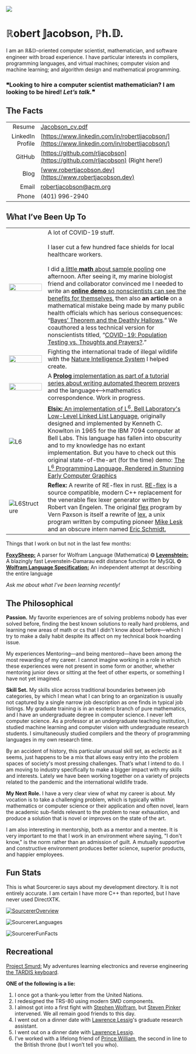 <img src="https://raw.githubusercontent.com/rljacobson/rljacobson/master/img/ProfessionalBanner.jpg">

# &#8477;obert &#120129;acobson, &#8473;h.&#120123;.

I am an &#8477;&&#120123;-oriented computer scientist, mathematician, and software engineer with broad experience. I have particular interests in compilers, programming languages, and virtual machines; computer vision and machine learning; and algorithm design and mathematical programming.

### **&#10077;Looking to hire a computer scientist mathematician? I am looking to be hired! *Let’s talk.*&#10078;**



## &#120139;he Facts

|                  |                                                              |
| ---------------: | ------------------------------------------------------------ |
|           Resume | [Jacobson_cv.pdf](https://github.com/rljacobson/rljacobson/raw/master/Jacobson_cv.pdf) |
| LinkedIn Profile | [https://www.linkedin.com/in/robertljacobson/](https://www.linkedin.com/in/robertljacobson/) |
|           GitHub | [https://github.com/rljacobson](https://github.com/rljacobson) (Right here!) |
|             Blog | [www.robertjacobson.dev](https://www.robertjacobson.dev)     |
|            Email | robertjacobson@acm.org                                       |
|            Phone | (401) 9<span>96-</span><span><span>29</span>40</span>        |

## &#120142;hat I’ve Been Up To

|                                                              |                                                              |
| ------------------------------------------------------------ | ------------------------------------------------------------ |
| <img src="https://raw.githubusercontent.com/rljacobson/rljacobson/master/img/Scientist.jpg" width="100%"> | A lot of COVID-19 stuff.<br/><br/>I laser cut a few hundred face shields for local healthcare workers.<br/><br/>I did [a little **math** about sample pooling](https://github.com/rljacobson/SamplePooling) one afternoon. After seeing it, my marine biologist friend and collaborator convinced me I needed to write an [**online demo** so nonscientists can see the benefits for themselves](https://github.com/rljacobson/BayesTesting), then also **an article** on a mathematical mistake being made by many public health officials which has serious consequences: “[Bayes’ Theorem and the Deathly Hallows](https://www.robertjacobson.dev/).” We coauthored a less technical version for nonscientists titled, “[COVID-19: Population Testing vs. Thoughts and Prayers?](https://medium.com/@arhyne/covid-19-population-testing-vs-thoughts-and-prayers-454e64946dde).” |
| <img src="https://raw.githubusercontent.com/rljacobson/rljacobson/master/img/NatureIntelligenceSystem.jpg" width="100%"> | Fighting the international trade of illegal wildlife with the [Nature Intelligence System](http://natureintelligence.trade/) I helped create. |
| <img src="https://raw.githubusercontent.com/rljacobson/rljacobson/master/img/Searchgraph.svg" width="100%"> | A [**Prolog** implementation as part of a tutorial series about writing automated theorem provers](https://github.com/rljacobson/WAM) and the language⟷mathematics correspondence. Work in progress. |
| ![L6](https://raw.githubusercontent.com/rljacobson/rljacobson/master/img/L6.jpg) | [**Elsix:** An implementation of L<sup>6</sup>, Bell Laboratory's Low-Level Linked List Language](https://github.com/rljacobson/Elsix), originally designed and implemented by Kenneth C. Knowlton in 1965 for the IBM  7094 computer at Bell Labs. This language has fallen into obscurity and to my knowledge has no extant implementation. But you have to check out this original state-of-the-art (for the time) demo: [The L<sup>6</sup> Programming Language, Rendered in Stunning Early Computer Graphics](https://www.youtube.com/watch?v=4a-lVJ9wT0s) |
| ![L6Structure](https://raw.githubusercontent.com/rljacobson/rljacobson/master/img/L6Structure.jpg) | **Reflex:** A rewrite of RE-flex in rust. [RE-flex](https://www.genivia.com/reflex.html) is a source compatible, modern C++ replacement for the venerable flex lexer generator written by Robert van Engelen. The original [flex](https://github.com/westes/flex/) program by Vern Paxson is itself a rewrite of [lex](https://en.wikipedia.org/wiki/Lex_(software)), a unix program written by computing pioneer [Mike Lesk](https://en.wikipedia.org/wiki/Mike_Lesk) and an obscure intern named [Eric Schmidt.](https://en.wikipedia.org/wiki/Eric_Schmidt) |

Things that I work on but not in the last few months: 

**[FoxySheep:](https://github.com/rocky/FoxySheep2)** A parser for Wolfram Language (Mathematica) &#10050; **[Levenshtein:](https://github.com/rljacobson/Levenshtein)** A blazingly fast Levenstein-Damarau edit distance function for MySQL &#10050; **[Wolfram Language Specification:](https://wltools.github.io/LanguageSpec/)** An independent attempt at describing the entire language 



*Ask me about what I’ve been learning recently!*



## &#120139;he Philosophical

**Passion.** My favorite experiences are of solving problems nobody has ever solved before, finding the best known solutions to really hard problems, and learning new areas of math or cs that I didn't know about before—which I try to make a daily habit despite its affect on my technical book hoarding issue.

My experiences Mentoring—and being mentored—have been among the most rewarding of my career. I cannot imagine working in a role in which these experiences were not present in some form or another, whether mentoring junior devs or sitting at the feet of other experts, or something I have not yet imagined.

**Skill Set.** My skills slice across traditional boundaries between job categories, by which I mean what I can bring to an organization is usually not  captured by a single narrow job description as one finds in typical job  listings. My graduate training is in an esoteric branch of pure  mathematics, and I have an undergraduate degree in computer science. I  never left computer science. As a professor at an undergraduate teaching institution, I studied machine learning and computer vision with  undergraduate research students. I simultaneously studied compilers and  the theory of programming languages in my own research time. 

By an  accident of history, this particular unusual skill set, as eclectic as it seems, just happens to be a mix that allows easy entry into the  problem spaces of society's most pressing challenges. That’s what I intend to do. I am moving to industry specifically to make a bigger impact with my skills and interests. Lately we have been working together on a  variety of projects related to the pandemic and the international  wildlife trade.

**My Next Role.** I have a very clear view of what my career is about. My vocation is to take a challenging problem, which is typically within mathematics or computer science or their application and often novel, learn the academic sub-fields relevant to the problem to near exhaustion, and produce a solution that is novel or improves on the state of the art. 

I am also interesting in mentorship, both as a mentor and a mentee. It is very important to me that I work in an environment where saying, "I don't know," is the norm rather than an admission of guilt. A mutually supportive and constructive environment produces better science, superior products, and happier employees. 

## Fun Stats

This is what Sourcerer.io says about my development directory. It is not entirely accurate. I am certain I have more C++ than reported, but I have never used DirectXTK. 

[![SourcererOverview](https://raw.githubusercontent.com/rljacobson/rljacobson/master/img/SourcererOverview.png)](https://sourcerer.io/rljacobson)

![SourcererLanguages](https://raw.githubusercontent.com/rljacobson/rljacobson/master/img/SourcererLanguages.png)

![SourcererFunFacts](https://raw.githubusercontent.com/rljacobson/rljacobson/master/img/SourcererFunFacts.png)



## Recreational

[Project Smurd:](https://github.com/rljacobson/smurd) My adventures learning electronics and reverse engineering [the TARDIS keyboard](https://www.youtube.com/playlist?list=PLgpU578_-FB6_MY6sQiTWWz986MnvKDim).



**ONE of the following is a lie:**

1. I once got a thank-you letter from the United Nations.
2. I redesigned the TRS-80 using modern SMD components.
3. I almost got into a first fight with [Stephen Wolfram](https://www.stephenwolfram.com/), but [Steven Pinker](https://stevenpinker.com/) intervened. We all remain good friends to this day.
4. I went out on a dinner date with [Lawrence Lessig](https://en.wikipedia.org/wiki/Lawrence_Lessig)'s graduate research assistant.
5. I went out on a dinner date with [Lawrence Lessig](https://www.lessig.org/).
6. I've worked with a lifelong friend of [Prince William](https://en.wikipedia.org/wiki/Prince_William,_Duke_of_Cambridge), the second in line to the British throne (but I won’t tell you who).



<!--
**rljacobson/rljacobson** is a ✨ _special_ ✨ repository because its `README.md` (this file) appears on your GitHub profile.

Here are some ideas to get you started:

- 🔭 I’m currently working on ...
- 🌱 I’m currently learning ...
- 👯 I’m looking to collaborate on ...
- 🤔 I’m looking for help with ...
- 💬 Ask me about ...
- 📫 How to reach me: ...
- 😄 Pronouns: ...
- ⚡ Fun fact: ...
-->
